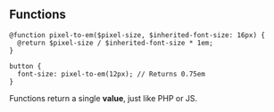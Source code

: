 ## Functions

<pre><code class="language-scss">@function pixel-to-em($pixel-size, $inherited-font-size: 16px) {
  @return $pixel-size / $inherited-font-size * 1em;
}

button {
  font-size: pixel-to-em(12px); // Returns 0.75em
}</code></pre>

<p class="small">Functions return a single <strong>value</strong>, just like PHP or JS.</p>
